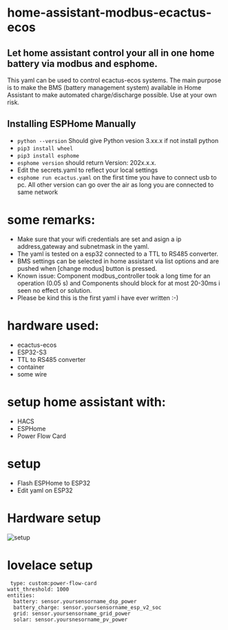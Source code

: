 # home-assistant-modbus-ecactus-ecos
## Let home assistant control your all in one home battery via modbus and esphome.

This yaml can be used to control ecactus-ecos systems.
The main purpose is to make the BMS (battery management system) available in Home Assistant to make automated charge/discharge possible. 
Use at your own risk.

## Installing ESPHome Manually
* ```python --version``` Should give Python vesion 3.xx.x if not install python
* ```pip3 install wheel```
* ```pip3 install esphome```
* ```esphome version``` should return Version: 202x.x.x.
* Edit the secrets.yaml to reflect your local settings
* ```esphome run ecactus.yaml``` on the first time you have to connect usb to pc. All other version can go over the air as long you are connected to same network 
 
# some remarks: 
* Make sure that your wifi credentials are set and asign a ip address,gateway and subnetmask in the yaml.
* The yaml is tested on a esp32 connected to a TTL to RS485 converter. 
* BMS settings can be selected in home assistant via list options and are pushed when [change modus] button is pressed.
* Known issue:  Component modbus_controller took a long time for an operation (0.05 s) and Components should block for at most 20-30ms i seen no effect or solution.
* Please be kind this is the first yaml i have ever written :-)

# hardware used:
   * ecactus-ecos
   * ESP32-S3
   * TTL to RS485 converter
   * container
   * some wire

# setup home assistant with: 
  * HACS
  * ESPHome
  * Power Flow Card

# setup 
  * Flash ESPHome to ESP32
  * Edit yaml on ESP32
 
 # Hardware setup
 
 ![setup](schema.png)

# lovelace setup

```
 type: custom:power-flow-card
watt_threshold: 1000
entities:
  battery: sensor.yoursensorname_dsp_power
  battery_charge: sensor.yoursensorname_esp_v2_soc
  grid: sensor.yoursensorname_grid_power
  solar: sensor.yoursnesorname_pv_power
```





 